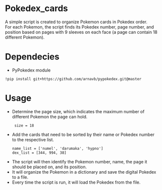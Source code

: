 # Pokedex_cards

A simple script is created to organize Pokemon cards in Pokedex order. </br>
For each Pokemon, the script finds its Pokedex number, page number, and position based on pages with 9 sleeves on each face (a page can contain 18 different Pokemon).

# Dependecies
- PyPokedex module
```
!pip install git+https://github.com/arnavb/pypokedex.git@master
```

# Usage
- Determine the page size, which indicates the maximum number of different Pokemon the page can hold.
  ```
   size = 18
  ``` 
- Add the cards that need to be sorted by their name or Pokedex number to the respective list.
  ```
  name_list = ['numel', 'darumaka', 'hypno']
  dex_list = [344, 994, 38]
  ```
- The script will then identify the Pokemon number, name, the page it should be placed on, and its position.
- It will organize the Pokemon in a dictionary and save the digital Pokedex to a file.
- Every time the script is run, it will load the Pokedex from the file.
